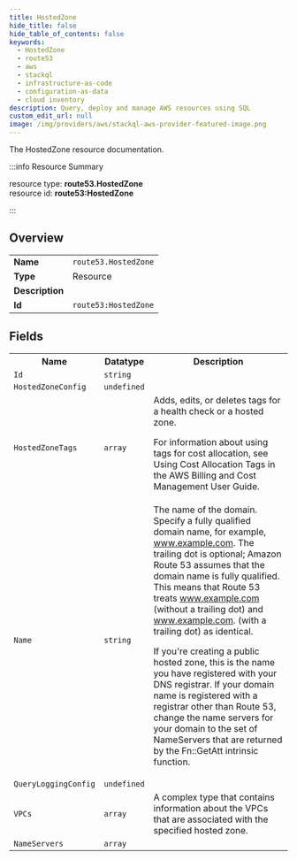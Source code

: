 ```yaml
---
title: HostedZone
hide_title: false
hide_table_of_contents: false
keywords:
  - HostedZone
  - route53
  - aws
  - stackql
  - infrastructure-as-code
  - configuration-as-data
  - cloud inventory
description: Query, deploy and manage AWS resources using SQL
custom_edit_url: null
image: /img/providers/aws/stackql-aws-provider-featured-image.png
---
```

The HostedZone resource documentation.

:::info Resource Summary

<div class="row">
<div class="providerDocColumn">
<span>resource type:&nbsp;<b>route53.HostedZone</b></span><br />
<span>resource id:&nbsp;<b>route53:HostedZone</b></span><br />
</div>
</div>

:::

## Overview
<table><tbody>
<tr><td><b>Name</b></td><td><code>route53.HostedZone</code></td></tr>
<tr><td><b>Type</b></td><td>Resource</td></tr>
<tr><td><b>Description</b></td><td></td></tr>
<tr><td><b>Id</b></td><td><code>route53:HostedZone</code></td></tr>
</tbody></table>

## Fields
<table><tbody>
<tr><th>Name</th><th>Datatype</th><th>Description</th></tr>
<tr><td><code>Id</code></td><td><code>string</code></td><td></td></tr><tr><td><code>HostedZoneConfig</code></td><td><code>undefined</code></td><td></td></tr><tr><td><code>HostedZoneTags</code></td><td><code>array</code></td><td>Adds, edits, or deletes tags for a health check or a hosted zone.

For information about using tags for cost allocation, see Using Cost Allocation Tags in the AWS Billing and Cost Management User Guide.</td></tr><tr><td><code>Name</code></td><td><code>string</code></td><td>The name of the domain. Specify a fully qualified domain name, for example, www.example.com. The trailing dot is optional; Amazon Route 53 assumes that the domain name is fully qualified. This means that Route 53 treats www.example.com (without a trailing dot) and www.example.com. (with a trailing dot) as identical.

If you're creating a public hosted zone, this is the name you have registered with your DNS registrar. If your domain name is registered with a registrar other than Route 53, change the name servers for your domain to the set of NameServers that are returned by the Fn::GetAtt intrinsic function.</td></tr><tr><td><code>QueryLoggingConfig</code></td><td><code>undefined</code></td><td></td></tr><tr><td><code>VPCs</code></td><td><code>array</code></td><td>A complex type that contains information about the VPCs that are associated with the specified hosted zone.</td></tr><tr><td><code>NameServers</code></td><td><code>array</code></td><td></td></tr>
</tbody></table>
